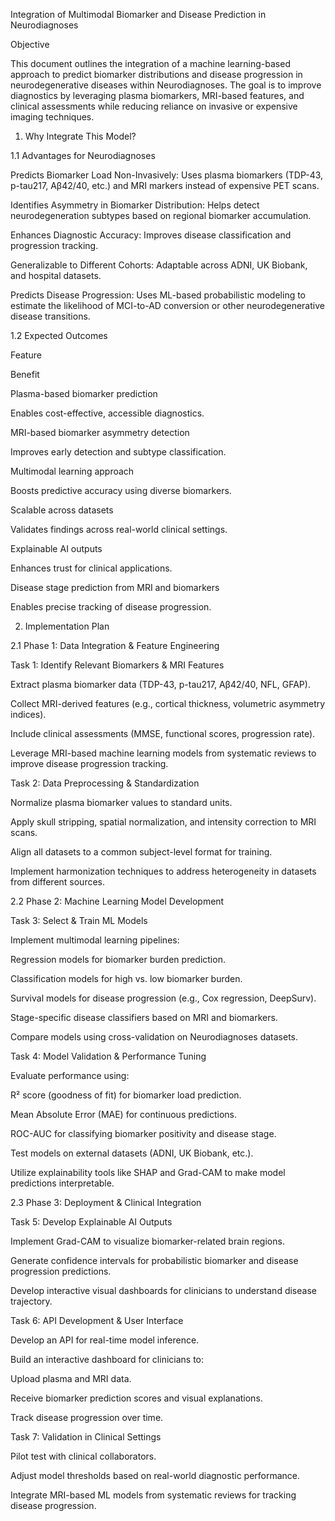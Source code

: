 Integration of Multimodal Biomarker and Disease Prediction in Neurodiagnoses

Objective

This document outlines the integration of a machine learning-based approach to predict biomarker distributions and disease progression in neurodegenerative diseases within Neurodiagnoses. The goal is to improve diagnostics by leveraging plasma biomarkers, MRI-based features, and clinical assessments while reducing reliance on invasive or expensive imaging techniques.

1. Why Integrate This Model?

1.1 Advantages for Neurodiagnoses

Predicts Biomarker Load Non-Invasively: Uses plasma biomarkers (TDP-43, p-tau217, Aβ42/40, etc.) and MRI markers instead of expensive PET scans.

Identifies Asymmetry in Biomarker Distribution: Helps detect neurodegeneration subtypes based on regional biomarker accumulation.

Enhances Diagnostic Accuracy: Improves disease classification and progression tracking.

Generalizable to Different Cohorts: Adaptable across ADNI, UK Biobank, and hospital datasets.

Predicts Disease Progression: Uses ML-based probabilistic modeling to estimate the likelihood of MCI-to-AD conversion or other neurodegenerative disease transitions.

1.2 Expected Outcomes

Feature

Benefit

Plasma-based biomarker prediction

Enables cost-effective, accessible diagnostics.

MRI-based biomarker asymmetry detection

Improves early detection and subtype classification.

Multimodal learning approach

Boosts predictive accuracy using diverse biomarkers.

Scalable across datasets

Validates findings across real-world clinical settings.

Explainable AI outputs

Enhances trust for clinical applications.

Disease stage prediction from MRI and biomarkers

Enables precise tracking of disease progression.

2. Implementation Plan

2.1 Phase 1: Data Integration & Feature Engineering

Task 1: Identify Relevant Biomarkers & MRI Features

Extract plasma biomarker data (TDP-43, p-tau217, Aβ42/40, NFL, GFAP).

Collect MRI-derived features (e.g., cortical thickness, volumetric asymmetry indices).

Include clinical assessments (MMSE, functional scores, progression rate).

Leverage MRI-based machine learning models from systematic reviews to improve disease progression tracking.

Task 2: Data Preprocessing & Standardization

Normalize plasma biomarker values to standard units.

Apply skull stripping, spatial normalization, and intensity correction to MRI scans.

Align all datasets to a common subject-level format for training.

Implement harmonization techniques to address heterogeneity in datasets from different sources.

2.2 Phase 2: Machine Learning Model Development

Task 3: Select & Train ML Models

Implement multimodal learning pipelines:

Regression models for biomarker burden prediction.

Classification models for high vs. low biomarker burden.

Survival models for disease progression (e.g., Cox regression, DeepSurv).

Stage-specific disease classifiers based on MRI and biomarkers.

Compare models using cross-validation on Neurodiagnoses datasets.

Task 4: Model Validation & Performance Tuning

Evaluate performance using:

R² score (goodness of fit) for biomarker load prediction.

Mean Absolute Error (MAE) for continuous predictions.

ROC-AUC for classifying biomarker positivity and disease stage.

Test models on external datasets (ADNI, UK Biobank, etc.).

Utilize explainability tools like SHAP and Grad-CAM to make model predictions interpretable.

2.3 Phase 3: Deployment & Clinical Integration

Task 5: Develop Explainable AI Outputs

Implement Grad-CAM to visualize biomarker-related brain regions.

Generate confidence intervals for probabilistic biomarker and disease progression predictions.

Develop interactive visual dashboards for clinicians to understand disease trajectory.

Task 6: API Development & User Interface

Develop an API for real-time model inference.

Build an interactive dashboard for clinicians to:

Upload plasma and MRI data.

Receive biomarker prediction scores and visual explanations.

Track disease progression over time.

Task 7: Validation in Clinical Settings

Pilot test with clinical collaborators.

Adjust model thresholds based on real-world diagnostic performance.

Integrate MRI-based ML models from systematic reviews for tracking disease progression.
